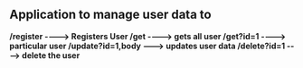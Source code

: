 ## Application to manage user data to 

**/register ----> Registers User
/get        ----> gets all user
/get?id=1   ----> particular user
/update?id=1,body ---> updates user data
/delete?id=1 ----> delete the user**

